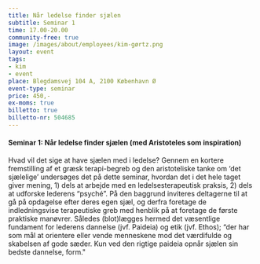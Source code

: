 ```yaml
---
title: Når ledelse finder sjælen
subtitle: Seminar 1
time: 17.00-20.00
community-free: true
image: /images/about/employees/kim-gørtz.png
layout: event
tags:
- kim
- event
place: Blegdamsvej 104 A, 2100 København Ø
event-type: seminar
price: 450,-
ex-moms: true
billetto: true
billetto-nr: 504685
---
```


#### Seminar 1: Når ledelse finder sjælen (med Aristoteles som inspiration)

Hvad vil det sige at have sjælen med i ledelse? Gennem en kortere fremstilling af et græsk terapi-begreb og den aristoteliske tanke om ‘det sjælelige’ undersøges det på dette seminar, hvordan det i det hele taget giver mening, 1) dels at arbejde med en ledelsesterapeutisk praksis, 2) dels at udforske lederens “psyché”. På den baggrund inviteres deltagerne til at gå på opdagelse efter deres egen sjæl, og derfra foretage de indledningsvise terapeutiske greb med henblik på at foretage de første praktiske manøvrer. Således (blot)lægges hermed det væsentlige fundament for lederens dannelse (jvf. Paideia) og etik (jvf. Ethos); “der har som mål at orientere eller vende menneskene mod det værdifulde og skabelsen af gode sæder. Kun ved den rigtige paideia opnår sjælen sin bedste dannelse, form."
